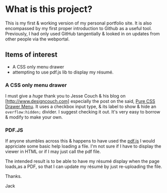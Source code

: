 # What is this project?

This is my first & working version of my personal portfolio site. It is also encompassed by my first proper introduction to Github as a useful tool. Previously, I had only used GitHub tangentially & looked in on updates from other people via the webportal. 

## Items of interest
- A CSS only menu drawer
- attempting to use pdf.js lib to display my résumé.

### A CSS only menu drawer
I must give a *huge* thank you to Jesse Couch & his blog on [http://www.designcouch.com] especially the post on the said, [Pure CSS Drawer Menu](http://www.designcouch.com/home/why/2014/04/23/pure-css-drawer-menu/). It uses a checkbox input type, & its label to show & hide an  `overflow:hidden;` divider. I suggest checking it out. It's very easy to borrow & modify to make your own.

### PDF.JS
If anyone stumbles across this & happens to have used the [pdf.js](https://github.com/mozilla/pdf.js) I would appriciate some basic help loading a file. I'm not sure if I have to display the viewer in HTML or if I may just call the pdf file. 

The intended result is to be able to have my résumé display when the page loads,as a PDF, so that I can update my résumé by just re-uploading the file.

Thanks.

Jack
